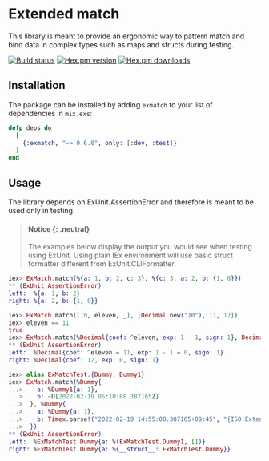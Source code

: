 # Extended match

This library is meant to provide an ergonomic way to pattern match
and bind data in complex types such as maps and structs during testing.

[![Build status](https://github.com/RumataEstor/exmatch/actions/workflows/ci/badge.svg)](https://github.com/RumataEstor/exmatch/actions)
[![Hex.pm version](https://img.shields.io/hexpm/v/exmatch.svg)](http://hex.pm/packages/exmatch)
[![Hex.pm downloads](https://img.shields.io/hexpm/dt/exmatch.svg)](https://hex.pm/packages/exmatch)

## Installation

The package can be installed by adding `exmatch` to your list of dependencies in `mix.exs`:

```elixir
defp deps do
  [
    {:exmatch, "~> 0.6.0", only: [:dev, :test]}
  ]
end
```

<!-- EXAMPLES -->

## Usage
The library depends on ExUnit.AssertionError and therefore is meant
to be used only in testing.

> #### Notice {: .neutral}
> The examples below display the output you would see when testing using ExUnit.
> Using plain IEx environment will use basic struct formatter different
> from ExUnit.CLIFormatter.

```elixir
iex> ExMatch.match(%{a: 1, b: 2, c: 3}, %{c: 3, a: 2, b: {1, 0}})
** (ExUnit.AssertionError)
left:  %{a: 1, b: 2}
right: %{a: 2, b: {1, 0}}

iex> ExMatch.match([10, eleven, _], [Decimal.new("10"), 11, 12])
iex> eleven == 11
true
iex> ExMatch.match(%Decimal{coef: ^eleven, exp: 1 - 1, sign: 1}, Decimal.add(1, eleven))
** (ExUnit.AssertionError)
left:  %Decimal{coef: ^eleven = 11, exp: 1 - 1 = 0, sign: 1}
right: %Decimal{coef: 12, exp: 0, sign: 1}

iex> alias ExMatchTest.{Dummy, Dummy1}
iex> ExMatch.match(%Dummy{
...>    a: %Dummy1{a: 1},
...>    b: ~U[2022-02-19 05:10:08.387165Z]
...>  }, %Dummy{
...>    a: %Dummy{a: 1},
...>    b: Timex.parse!("2022-02-19 14:55:08.387165+09:45", "{ISO:Extended}")
...>  })
** (ExUnit.AssertionError)
left:  %ExMatchTest.Dummy{a: %(ExMatchTest.Dummy1, [])}
right: %ExMatchTest.Dummy{a: %{__struct__: ExMatchTest.Dummy}}
```

<!-- EXAMPLES -->